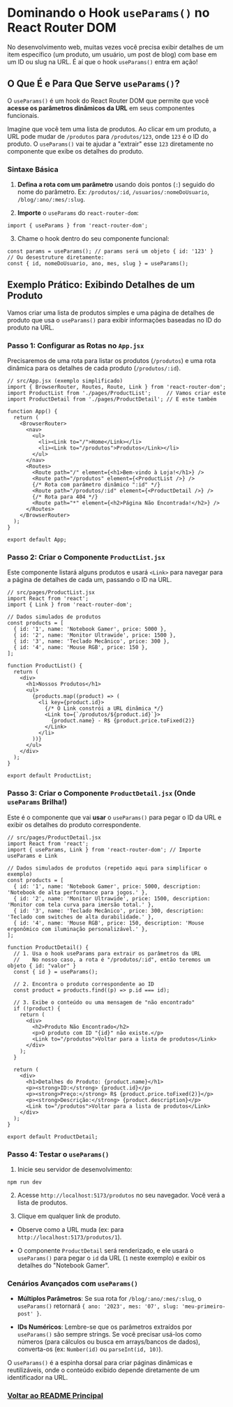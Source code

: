 # Dominando o Hook `useParams()` no React Router DOM

No desenvolvimento web, muitas vezes você precisa exibir detalhes de um item específico (um produto, um usuário, um post de blog) com base em um ID ou slug na URL. É aí que o hook `useParams()` entra em ação!

## O Que É e Para Que Serve `useParams()`?

O `useParams()` é um hook do React Router DOM que permite que você **acesse os parâmetros dinâmicos da URL** em seus componentes funcionais.

Imagine que você tem uma lista de produtos. Ao clicar em um produto, a URL pode mudar de `/produtos` para `/produtos/123`, onde `123` é o ID do produto. O `useParams()` vai te ajudar a "extrair" esse `123` diretamente no componente que exibe os detalhes do produto.

### Sintaxe Básica

1. **Defina a rota com um parâmetro** usando dois pontos (`:`) seguido do nome do parâmetro.
   Ex: `/produtos/:id`, `/usuarios/:nomeDoUsuario`, `/blog/:ano/:mes/:slug`.

2. **Importe** o `useParams` do `react-router-dom`:

```
import { useParams } from 'react-router-dom';
```

3. Chame o hook dentro do seu componente funcional:

```
const params = useParams(); // params será um objeto { id: '123' }
// Ou desestruture diretamente:
const { id, nomeDoUsuario, ano, mes, slug } = useParams();
```

## Exemplo Prático: Exibindo Detalhes de um Produto

Vamos criar uma lista de produtos simples e uma página de detalhes de produto que usa o `useParams()` para exibir informações baseadas no ID do produto na URL.

### Passo 1: Configurar as Rotas no `App.jsx`

Precisaremos de uma rota para listar os produtos (`/produtos`) e uma rota dinâmica para os detalhes de cada produto (`/produtos/:id`).

```
// src/App.jsx (exemplo simplificado)
import { BrowserRouter, Routes, Route, Link } from 'react-router-dom';
import ProductList from './pages/ProductList';     // Vamos criar este
import ProductDetail from './pages/ProductDetail'; // E este também

function App() {
  return (
    <BrowserRouter>
      <nav>
        <ul>
          <li><Link to="/">Home</Link></li>
          <li><Link to="/produtos">Produtos</Link></li>
        </ul>
      </nav>
      <Routes>
        <Route path="/" element={<h1>Bem-vindo à Loja!</h1>} />
        <Route path="/produtos" element={<ProductList />} />
        {/* Rota com parâmetro dinâmico ":id" */}
        <Route path="/produtos/:id" element={<ProductDetail />} />
        {/* Rota para 404 */}
        <Route path="*" element={<h2>Página Não Encontrada!</h2>} />
      </Routes>
    </BrowserRouter>
  );
}

export default App;
```

### Passo 2: Criar o Componente `ProductList.jsx`

Este componente listará alguns produtos e usará `<Link>` para navegar para a página de detalhes de cada um, passando o ID na URL.

```
// src/pages/ProductList.jsx
import React from 'react';
import { Link } from 'react-router-dom';

// Dados simulados de produtos
const products = [
  { id: '1', name: 'Notebook Gamer', price: 5000 },
  { id: '2', name: 'Monitor Ultrawide', price: 1500 },
  { id: '3', name: 'Teclado Mecânico', price: 300 },
  { id: '4', name: 'Mouse RGB', price: 150 },
];

function ProductList() {
  return (
    <div>
      <h1>Nossos Produtos</h1>
      <ul>
        {products.map((product) => (
          <li key={product.id}>
            {/* O Link constrói a URL dinâmica */}
            <Link to={`/produtos/${product.id}`}>
              {product.name} - R$ {product.price.toFixed(2)}
            </Link>
          </li>
        ))}
      </ul>
    </div>
  );
}

export default ProductList;
```

### Passo 3: Criar o Componente `ProductDetail.jsx` (Onde `useParams` Brilha!)

Este é o componente que vai **usar** o `useParams()` para pegar o ID da URL e exibir os detalhes do produto correspondente.

```
// src/pages/ProductDetail.jsx
import React from 'react';
import { useParams, Link } from 'react-router-dom'; // Importe useParams e Link

// Dados simulados de produtos (repetido aqui para simplificar o exemplo)
const products = [
  { id: '1', name: 'Notebook Gamer', price: 5000, description: 'Notebook de alta performance para jogos.' },
  { id: '2', name: 'Monitor Ultrawide', price: 1500, description: 'Monitor com tela curva para imersão total.' },
  { id: '3', name: 'Teclado Mecânico', price: 300, description: 'Teclado com switches de alta durabilidade.' },
  { id: '4', name: 'Mouse RGB', price: 150, description: 'Mouse ergonômico com iluminação personalizável.' },
];

function ProductDetail() {
  // 1. Usa o hook useParams para extrair os parâmetros da URL
  //    No nosso caso, a rota é "/produtos/:id", então teremos um objeto { id: "valor" }
  const { id } = useParams();

  // 2. Encontra o produto correspondente ao ID
  const product = products.find((p) => p.id === id);

  // 3. Exibe o conteúdo ou uma mensagem de "não encontrado"
  if (!product) {
    return (
      <div>
        <h2>Produto Não Encontrado</h2>
        <p>O produto com ID "{id}" não existe.</p>
        <Link to="/produtos">Voltar para a lista de produtos</Link>
      </div>
    );
  }

  return (
    <div>
      <h1>Detalhes do Produto: {product.name}</h1>
      <p><strong>ID:</strong> {product.id}</p>
      <p><strong>Preço:</strong> R$ {product.price.toFixed(2)}</p>
      <p><strong>Descrição:</strong> {product.description}</p>
      <Link to="/produtos">Voltar para a lista de produtos</Link>
    </div>
  );
}

export default ProductDetail;
```

### Passo 4: Testar o `useParams()`

1. Inicie seu servidor de desenvolvimento:

```
npm run dev
```

2. Acesse `http://localhost:5173/produtos` no seu navegador. Você verá a lista de produtos.

3. Clique em qualquer link de produto.

- Observe como a URL muda (ex: para `http://localhost:5173/produtos/1`).

- O componente `ProductDetail` será renderizado, e ele usará o `useParams()` para pegar o `id` da URL (`1` neste exemplo) e exibir os detalhes do "Notebook Gamer".

### Cenários Avançados com `useParams()`

- **Múltiplos Parâmetros**: Se sua rota for `/blog/:ano/:mes/:slug`, o `useParams()` retornará `{ ano: '2023', mes: '07', slug: 'meu-primeiro-post' }`.

- **IDs Numéricos**: Lembre-se que os parâmetros extraídos por `useParams()` são sempre strings. Se você precisar usá-los como números (para cálculos ou busca em arrays/bancos de dados), converta-os (ex: `Number(id)` ou `parseInt(id, 10)`).

O `useParams()` é a espinha dorsal para criar páginas dinâmicas e reutilizáveis, onde o conteúdo exibido depende diretamente de um identificador na URL.

### [Voltar ao README Principal](../README.md)
